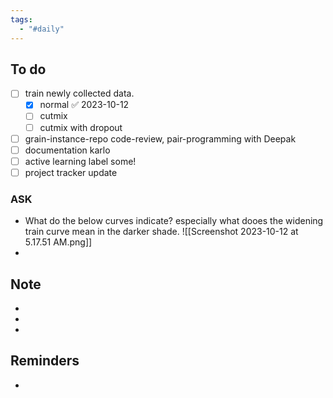 ```yaml
---
tags:
  - "#daily"
---
```

## To do
- [ ] train newly collected data.
	- [x] normal ✅ 2023-10-12
	- [ ] cutmix
	- [ ] cutmix with dropout
- [ ] grain-instance-repo code-review, pair-programming with Deepak
- [ ] documentation karlo
- [ ] active learning label some!
- [ ] project tracker update

### ASK
- What do the below curves indicate? especially what dooes the widening train curve mean in the darker shade.
![[Screenshot 2023-10-12 at 5.17.51 AM.png]]
- 
## Note
- 
- 
- 

## Reminders
- 

